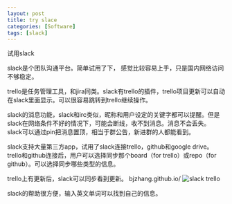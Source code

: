 ```yaml
---
layout: post
title: try slace
categories: [Software]
tags: [slack]
---
```


试用slack

slack是个团队沟通平台。简单试用了下， 感觉比较容易上手，只是国内网络访问不够稳定。

trello是任务管理工具，和jira同类。slack有trello的插件，trello项目更新可以自动在slack里面显示。可以很容易跳转到trello继续操作。

slack的消息功能，slack和irc类似，昵称和用户设定的关键字都可以提醒。但是slack在网络条件不好的情况下，可能会断线，收不到消息。消息不会丢失。
slack可以通过pin把消息置顶，相当于群公告，新进群的人都能看到。

slack支持大量第三方app，试用了slack连接trello，github和google drive。trello和github连接后，用户可以选择同步那个board（for trello）或repo（for github）。可以选择同步哪些类型的信息。

trello上有更新后，slack可以同步看到更新。
bjzhang.github.io/
![slack trello]({{site.url}}/public/images/slack_project_management/Screenshot_2016-09-06-17-10-38.png)

slack的帮助很方便，输入英文单词可以找到自己的信息。
